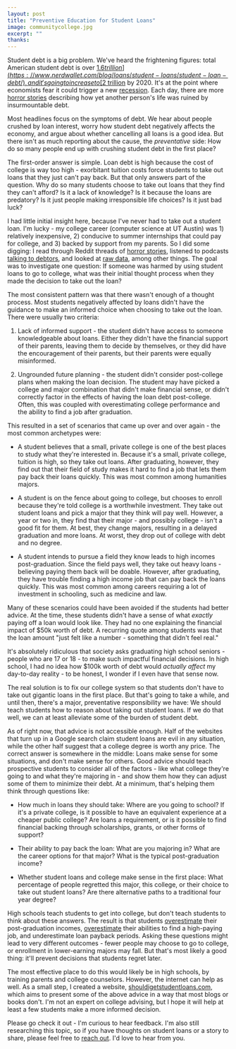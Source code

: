 ```yaml
---
layout: post
title: "Preventive Education for Student Loans"
image: communitycollege.jpg
excerpt: ""
thanks: 
---
```


Student debt is a big problem. We've heard the frightening figures: total American student debt is over [$1.6 trillion](https://www.nerdwallet.com/blog/loans/student-loans/student-loan-debt/), and it's going to increase to [$2 trillion](https://www.cnbc.com/2019/09/19/student-debt-continues-to-climb-heres-how-much-graduates-now-owe.html) by 2020. It's at the point where economists fear it could trigger a new [recession](https://knowledge.wharton.upenn.edu/article/student-loan-debt-crisis/). Each day, there are more [horror stories](https://studentdebtcrisis.org/read-student-debt-stories/) describing how yet another person's life was ruined by insurmountable debt.

Most headlines focus on the symptoms of debt. We hear about people crushed by loan interest, worry how student debt negatively affects the economy, and argue about whether cancelling all loans is a good idea. But there isn't as much reporting about the cause, the *preventative* side: How do so many people end up with crushing student debt in the first place?

The first-order answer is simple. Loan debt is high because the cost of college is way too high - exorbitant tuition costs force students to take out loans that they just can't pay back. But that only answers part of the question. Why do so many students choose to take out loans that they find they can't afford? Is it a lack of knowledge? Is it because the loans are predatory? Is it just people making irresponsible life choices? Is it just bad luck?

I had little initial insight here, because I've never had to take out a student loan. I'm lucky - my college career (computer science at UT Austin) was 1) relatively inexpensive, 2) conducive to summer internships that could pay for college, and 3) backed by support from my parents. So I did some digging: I read through Reddit threads of [horror stories](https://www.reddit.com/r/StudentLoans/comments/a7altk/student_loan_horror_stories/), listened to podcasts [talking to debtors](https://project.wnyc.org/death-sex-money-podcast-student-loans), and looked at [raw data](https://collegescorecard.ed.gov/data/), among other things. The goal was to investigate one question: If someone was harmed by using student loans to go to college, what was their initial thought process when they made the decision to take out the loan?

The most consistent pattern was that there wasn't enough of a thought process. Most students negatively affected by loans didn't have the guidance to make an informed choice when choosing to take out the loan. There were usually two criteria:

1. Lack of informed support - the student didn't have access to someone knowledgeable about loans. Either they didn't have the financial support of their parents, leaving them to decide by themselves, or they did have the encouragement of their parents, but their parents were equally misinformed.

2. Ungrounded future planning - the student didn't consider post-college plans when making the loan decision. The student may have picked a college and major combination that didn't make financial sense, or didn't correctly factor in the effects of having the loan debt post-college. Often, this was coupled with overestimating college performance and the ability to find a job after graduation.

This resulted in a set of scenarios that came up over and over again - the most common archetypes were:

* A student believes that a small, private college is one of the best places to study what they're interested in. Because it's a small, private college, tuition is high, so they take out loans. After graduating, however, they find out that their field of study makes it hard to find a job that lets them pay back their loans quickly. This was most common among humanities majors.

* A student is on the fence about going to college, but chooses to enroll because they're told college is a worthwhile investment. They take out student loans and pick a major that they think will pay well. However, a year or two in, they find that their major - and possibly college - isn't a good fit for them. At best, they change majors, resulting in a delayed graduation and more loans. At worst, they drop out of college with debt and no degree.

* A student intends to pursue a field they know leads to high incomes post-graduation. Since the field pays well, they take out heavy loans - believing paying them back will be doable. However, after graduating, they have trouble finding a high income job that can pay back the loans quickly. This was most common among careers requiring a lot of investment in schooling, such as medicine and law.

Many of these scenarios could have been avoided if the students had better advice. At the time, these students didn't have a sense of what *exactly* paying off a loan would look like. They had no one explaining the financial impact of $50k worth of debt. A recurring quote among students was that the loan amount "just felt like a number - something that didn't feel real."

It's absolutely ridiculous that society asks graduating high school seniors - people who are 17 or 18 - to make such impactful financial decisions. In high school, I had no idea how $100k worth of debt would *actually affect* my day-to-day reality - to be honest, I wonder if I even have that sense now.

The real solution is to fix our college system so that students don't have to take out gigantic loans in the first place. But that's going to take a while, and until then, there's a major, preventative responsibility we have: We should teach students how to reason about taking out student loans. If we do that well, we can at least alleviate some of the burden of student debt.

As of right now, that advice is not accessible enough. Half of the websites that turn up in a Google search claim student loans are evil in any situation, while the other half suggest that a college degree is worth any price. The correct answer is somewhere in the middle: Loans make sense for some situations, and don't make sense for others. Good advice should teach prospective students to consider all of the factors - like what college they're going to and what they're majoring in - and show them how they can adjust some of them to minimize their debt. At a minimum, that's helping them think through questions like:

* How much in loans they should take: Where are you going to school? If it's a private college, is it possible to have an equivalent experience at a cheaper public college? Are loans a requirement, or is it possible to find financial backing through scholarships, grants, or other forms of support?

* Their ability to pay back the loan: What are you majoring in? What are the career options for that major? What is the typical post-graduation income?

* Whether student loans and college make sense in the first place: What percentage of people regretted this major, this college, or their choice to take out student loans? Are there alternative paths to a traditional four year degree?

High schools teach students to get into college, but don't teach students to think about these answers. The result is that students [overestimate](https://www.inc.com/minda-zetlin/college-grads-overestimate-starting-salaries-study-shows.html) their post-graduation incomes, [overestimate](https://www.businessinsider.com/college-graduates-overestimate-skills-2013-10) their abilities to find a high-paying job, and underestimate loan payback periods. Asking these questions might lead to very different outcomes - fewer people may choose to go to college, or enrollment in lower-earning majors may fall. But that's most likely a good thing: it'll prevent decisions that students regret later.

The most effective place to do this would likely be in high schools, by training parents and college counselors. However, the internet can help as well. As a small step, I created a website, [shouldigetstudentloans.com](https://shouldigetstudentloans.com/), which aims to present some of the above advice in a way that most blogs or books don't. I'm not an expert on college advising, but I hope it will help at least a few students make a more informed decision.

Please go check it out - I'm curious to hear feedback. I'm also still researching this topic, so if you have thoughts on student loans or a story to share, please feel free to [reach out](mailto:neilpatil215@gmail.com). I'd love to hear from you.
